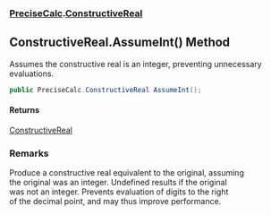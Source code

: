 ### [PreciseCalc](PreciseCalc.md 'PreciseCalc').[ConstructiveReal](PreciseCalc.ConstructiveReal.md 'PreciseCalc.ConstructiveReal')

## ConstructiveReal.AssumeInt() Method

Assumes the constructive real is an integer, preventing unnecessary evaluations.

```csharp
public PreciseCalc.ConstructiveReal AssumeInt();
```

#### Returns
[ConstructiveReal](PreciseCalc.ConstructiveReal.md 'PreciseCalc.ConstructiveReal')

### Remarks
Produce a constructive real equivalent to the original, assuming  
the original was an integer.  Undefined results if the original  
was not an integer.  Prevents evaluation of digits to the right  
of the decimal point, and may thus improve performance.
